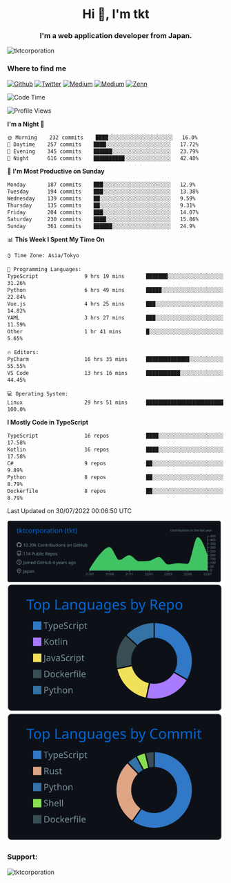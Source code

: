 <h1 align="center">Hi 👋, I'm tkt</h1>
<h3 align="center">I'm a web application developer from Japan.</h3>

<p align="left"> <img src="https://komarev.com/ghpvc/?username=tktcorporation&label=Profile%20views&color=0e75b6&style=flat" alt="tktcorporation" /> </p>

<h3>Where to find me</h3>
<p>
<a href="https://github.com/tktcorporation" target="_blank"><img alt="Github" src="https://img.shields.io/badge/GitHub-%2312100E.svg?&style=for-the-badge&logo=Github&logoColor=white" /></a>
<a href="https://twitter.com/tktcorporation" target="_blank"><img alt="Twitter" src="https://img.shields.io/badge/twitter-%231DA1F2.svg?&style=for-the-badge&logo=twitter&logoColor=white" /></a>
<a href="https://www.linkedin.com/in/tktcorporation" target="_blank"><img alt="Medium" src="https://img.shields.io/badge/linkdin-0a66c2.svg?&style=for-the-badge&logo=linkedin&logoColor=white" /></a>
<a href="https://qiita.com/tktcorporation" target="_blank"><img alt="Medium" src="https://img.shields.io/badge/qiita-55C500.svg?&style=for-the-badge&logo=qiita&logoColor=white" /></a>
<a href="https://zenn.dev/tktcorporation" target="_blank"><img alt="Zenn" src="https://img.shields.io/badge/Zenn-3EA8FF.svg?&style=for-the-badge&logo=Zenn&logoColor=white" /></a>
</p>
  
<!--START_SECTION:waka-->
![Code Time](http://img.shields.io/badge/Code%20Time-0%20secs-blue)

![Profile Views](http://img.shields.io/badge/Profile%20Views-18-blue)

**I'm a Night 🦉** 

```text
🌞 Morning    232 commits    ████░░░░░░░░░░░░░░░░░░░░░   16.0% 
🌆 Daytime    257 commits    ████░░░░░░░░░░░░░░░░░░░░░   17.72% 
🌃 Evening    345 commits    ██████░░░░░░░░░░░░░░░░░░░   23.79% 
🌙 Night      616 commits    ██████████░░░░░░░░░░░░░░░   42.48%

```
📅 **I'm Most Productive on Sunday** 

```text
Monday       187 commits    ███░░░░░░░░░░░░░░░░░░░░░░   12.9% 
Tuesday      194 commits    ███░░░░░░░░░░░░░░░░░░░░░░   13.38% 
Wednesday    139 commits    ██░░░░░░░░░░░░░░░░░░░░░░░   9.59% 
Thursday     135 commits    ██░░░░░░░░░░░░░░░░░░░░░░░   9.31% 
Friday       204 commits    ███░░░░░░░░░░░░░░░░░░░░░░   14.07% 
Saturday     230 commits    ████░░░░░░░░░░░░░░░░░░░░░   15.86% 
Sunday       361 commits    ██████░░░░░░░░░░░░░░░░░░░   24.9%

```


📊 **This Week I Spent My Time On** 

```text
⌚︎ Time Zone: Asia/Tokyo

💬 Programming Languages: 
TypeScript               9 hrs 19 mins       ███████░░░░░░░░░░░░░░░░░░   31.26% 
Python                   6 hrs 49 mins       █████░░░░░░░░░░░░░░░░░░░░   22.84% 
Vue.js                   4 hrs 25 mins       ███░░░░░░░░░░░░░░░░░░░░░░   14.82% 
YAML                     3 hrs 27 mins       ███░░░░░░░░░░░░░░░░░░░░░░   11.59% 
Other                    1 hr 41 mins        █░░░░░░░░░░░░░░░░░░░░░░░░   5.65%

🔥 Editors: 
PyCharm                  16 hrs 35 mins      ██████████████░░░░░░░░░░░   55.55% 
VS Code                  13 hrs 16 mins      ███████████░░░░░░░░░░░░░░   44.45%

💻 Operating System: 
Linux                    29 hrs 51 mins      █████████████████████████   100.0%

```

**I Mostly Code in TypeScript** 

```text
TypeScript               16 repos            ████░░░░░░░░░░░░░░░░░░░░░   17.58% 
Kotlin                   16 repos            ████░░░░░░░░░░░░░░░░░░░░░   17.58% 
C#                       9 repos             ██░░░░░░░░░░░░░░░░░░░░░░░   9.89% 
Python                   8 repos             ██░░░░░░░░░░░░░░░░░░░░░░░   8.79% 
Dockerfile               8 repos             ██░░░░░░░░░░░░░░░░░░░░░░░   8.79%

```



 Last Updated on 30/07/2022 00:06:50 UTC
<!--END_SECTION:waka-->

[![](https://raw.githubusercontent.com/tktcorporation/tktcorporation/master/profile-summary-card-output/github_dark/0-profile-details.svg)](https://github.com/vn7n24fzkq/github-profile-summary-cards)
[![](https://raw.githubusercontent.com/tktcorporation/tktcorporation/master/profile-summary-card-output/github_dark/1-repos-per-language.svg)](https://github.com/vn7n24fzkq/github-profile-summary-cards) [![](https://raw.githubusercontent.com/tktcorporation/tktcorporation/master/profile-summary-card-output/github_dark/2-most-commit-language.svg)](https://github.com/vn7n24fzkq/github-profile-summary-cards)

<h3 align="left">Support:</h3>
<p><a href="https://www.buymeacoffee.com/tktcorporation"> <img align="left" src="https://cdn.buymeacoffee.com/buttons/v2/default-yellow.png" height="50" width="210" alt="tktcorporation" /></a></p><br><br>
